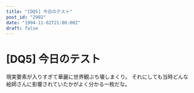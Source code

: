 ```yaml
---
title: "[DQ5] 今日のテスト"
post_id: "2902"
date: "1994-11-02T21:00:00Z"
draft: false
---
```


# [DQ5] 今日のテスト

現実要素が入りすぎて華麗に世界観ぶち壊しまくり。 それにしても当時どんな絵師さんに影響されていたかがよく分かる一枚だな。
